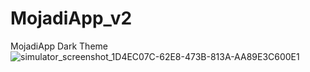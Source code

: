 # MojadiApp_v2
MojadiApp Dark Theme
![simulator_screenshot_1D4EC07C-62E8-473B-813A-AA89E3C600E1](https://user-images.githubusercontent.com/79908524/162887597-1bf02679-2362-4c5c-984c-a7adfcc9fc13.png)
